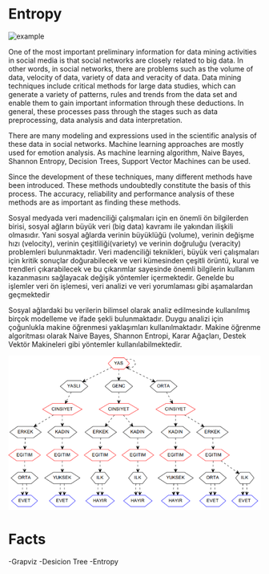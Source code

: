 # Entropy
![example](test-output/picture.png)

One of the most important preliminary information for data mining activities in social media is that social networks are closely related to big data. In other words, in social networks, there are problems such as the volume of data, velocity of data, variety of data and veracity of data. Data mining techniques include critical methods for large data studies, which can generate a variety of patterns, rules and trends from the data set and enable them to gain important information through these deductions. In general, these processes pass through the stages such as data preprocessing, data analysis and data interpretation.
 
There are many modeling and expressions used in the scientific analysis of these data in social networks. Machine learning approaches are mostly used for emotion analysis. As machine learning algorithm, Naive Bayes, Shannon Entropy, Decision Trees, Support Vector Machines can be used.
 
Since the development of these techniques, many different methods have been introduced. These methods undoubtedly constitute the basis of this process. The accuracy, reliability and performance analysis of these methods are as important as finding these methods.

Sosyal medyada veri madenciliği çalışmaları için en önemli ön bilgilerden birisi, sosyal ağların büyük veri (big data) kavramı ile yakından ilişkili olmasıdır. Yani sosyal ağlarda verinin büyüklüğü (volume), verinin değişme hızı (velocity), verinin çeşitliliği(variety) ve verinin doğruluğu (veracity) problemleri bulunmaktadır. Veri madenciliği teknikleri, büyük veri çalışmaları için kritik sonuçlar doğurabilecek ve veri kümesinden çeşitli örüntü, kural ve trendleri çıkarabilecek ve bu çıkarımlar sayesinde önemli bilgilerin kullanım kazanmasını sağlayacak değişik yöntemler içermektedir. Genelde bu işlemler veri ön işlemesi, veri analizi ve veri yorumlaması gibi aşamalardan geçmektedir
 
Sosyal ağlardaki bu verilerin bilimsel olarak analiz edilmesinde kullanılmış birçok modelleme ve ifade şekli bulunmaktadır. Duygu analizi için çoğunlukla makine öğrenmesi yaklaşımları kullanılmaktadır. Makine öğrenme algoritması olarak Naive Bayes, Shannon Entropi, Karar Ağaçları, Destek Vektör Makineleri gibi yöntemler kullanılabilmektedir.
 
![example](test-output/example.PNG)


# Facts
-Grapviz
-Desicion Tree
-Entropy

